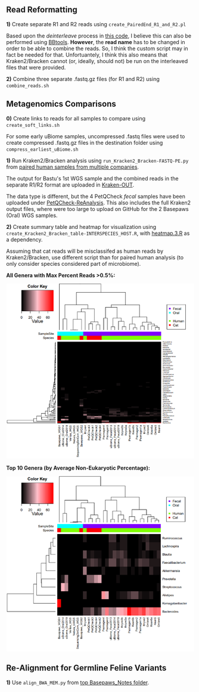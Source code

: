 ## Read Reformatting

**1)** Create separate R1 and R2 reads using `create_PairedEnd_R1_and_R2.pl`

Based upon the *deinterleave* process in [this code](https://github.com/metashot/kraken2/blob/master/modules/bbtools.nf), I believe this can also be performed using [BBtools](https://jgi.doe.gov/data-and-tools/software-tools/bbtools/).  **However**, the **read name** has to be changed in order to be able to combine the reads.  So, I think the custom script may in fact be needed for that.  Unfortuantely, I think this also means that Kraken2/Bracken cannot (or, ideally, should not) be run on the interleaved files that were provided.

**2)** Combine three separate .fastq.gz files (for R1 and R2) using `combine_reads.sh`

## Metagenomics Comparisons

**0)** Create links to reads for all samples to compare using `create_soft_links.sh`

For some early uBiome samples, uncompressed .fastq files were used to create compressed .fastq.gz files in the destination folder using `compress_earliest_uBiome.sh`

**1)** Run Kraken2/Bracken analysis using `run_Kracken2_Bracken-FASTQ-PE.py` from [paired human samples from multiple companies](https://github.com/cwarden45/DTC_Scripts/tree/master/Psomagen_Viome/Kraken2_analysis).

The output for Bastu's 1st WGS sample and the combined reads in the separate R1/R2 format are uploaded in [Kraken-OUT]().

The data type is different, but the 4 PetQCheck *fecal* samples have been uploaded under [PetQCheck-ReAnalysis](https://github.com/cwarden45/Bastu_Cat_Genome/tree/master/PetQCheck-ReAnalysis).  This also includes the full Kraken2 output files, where were too large to upload on GitHub for the 2 Basepaws (Oral) WGS samples.

**2)** Create summary table and heatmap for visualization using `create_Kracken2_Bracken_table-INTERSPECIES_HOST.R`, with [heatmap.3.R](https://github.com/obigriffith/biostar-tutorials/blob/master/Heatmaps/heatmap.3.R) as a dependency.

Assuming that cat reads will be misclassifed as human reads by Kraken2/Bracken, use different script than for paired human analysis (to only consider species considered part of microbiome).

**All Genera with Max Percent Reads >0.5%:**

![Filter Post Bracken-Adjustment Percent Quantified Clustering](n28_FILTERED_Braken_genera-heatmap_quantified.PNG "Filter Post Bracken-Adjustment Percent Quantified Clustering")

**Top 10 Genera (by Average Non-Eukaryotic Percentage):**

![Top 10 Classifications](n28_FILTERED_Braken_genera-heatmap_quantified-Top10.PNG "Top 10 Classifications")

## Re-Alignment for Germline Feline Variants

**1)** Use `align_BWA_MEM.py` from [top Basepaws_Notes folder](https://github.com/cwarden45/Bastu_Cat_Genome/tree/master/Basepaws_Notes).
